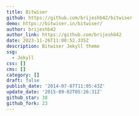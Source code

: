 ```yaml
---
title: Bitwiser
github: https://github.com/brijeshb42/bitwiser
demo: https://bitwiser.in/bitwiser/
author: brijeshb42
author_link: https://github.com/brijeshb42
date: 2023-11-26T11:00:52.335Z
description: Bitwiser Jekyll theme
ssg:
  - Jekyll
css: []
cms: []
category: []
draft: false
publish_date: '2014-07-07T11:05:43Z'
update_date: '2015-09-02T05:26:31Z'
github_star: 38
github_fork: 23
---
```

